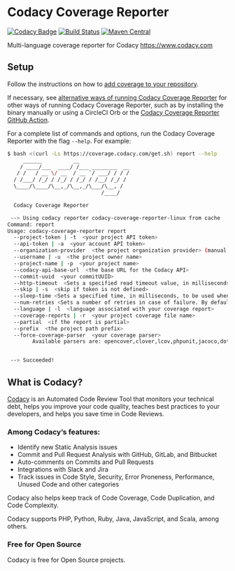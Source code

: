 # Codacy Coverage Reporter

[![Codacy Badge](https://app.codacy.com/project/badge/Grade/c56384a7b0044caea298480b9fde2522)](https://www.codacy.com/gh/codacy/codacy-coverage-reporter/dashboard?utm_source=github.com&amp;utm_medium=referral&amp;utm_content=codacy/codacy-coverage-reporter&amp;utm_campaign=Badge_Grade)
[![Build Status](https://circleci.com/gh/codacy/codacy-coverage-reporter.png?style=shield&circle-token=:circle-token)](https://circleci.com/gh/codacy/codacy-coverage-reporter)
[![Maven Central](https://maven-badges.herokuapp.com/maven-central/com.codacy/codacy-coverage-reporter/badge.svg)](https://maven-badges.herokuapp.com/maven-central/com.codacy/codacy-coverage-reporter)

Multi-language coverage reporter for Codacy https://www.codacy.com

## Setup

Follow the instructions on how to [add coverage to your repository](https://docs.codacy.com/coverage-reporter/adding-coverage-to-your-repository/).

If necessary, see [alternative ways of running Codacy Coverage Reporter](https://docs.codacy.com/coverage-reporter/alternative-ways-of-running-coverage-reporter/) for other ways of running Codacy Coverage Reporter, such as by installing the binary manually or using a CircleCI Orb or the [Codacy Coverage Reporter GitHub Action](https://github.com/codacy/codacy-coverage-reporter-action).

For a complete list of commands and options, run the Codacy Coverage Reporter with the flag `--help`. For example:

```bash
$ bash <(curl -Ls https://coverage.codacy.com/get.sh) report --help
     ______          __
    / ____/___  ____/ /___ ________  __
   / /   / __ \/ __  / __ `/ ___/ / / /
  / /___/ /_/ / /_/ / /_/ / /__/ /_/ /
  \____/\____/\__,_/\__,_/\___/\__, /
                              /____/

  Codacy Coverage Reporter

 --> Using codacy reporter codacy-coverage-reporter-linux from cache
Command: report
Usage: codacy-coverage-reporter report 
  --project-token | -t  <your project API token>
  --api-token | -a  <your account API token>
  --organization-provider  <the project organization provider> (manual, gh, bb, ghe, bbe, gl, gle)
  --username | -u  <the project owner name>
  --project-name | -p  <your project name>
  --codacy-api-base-url  <the base URL for the Codacy API>
  --commit-uuid  <your commitUUID>
  --http-timeout  <Sets a specified read timeout value, in milliseconds, to be used when interacting with Codacy API. By default, the value is 10 seconds>
  --skip | -s  <skip if token is not defined>
  --sleep-time <Sets a specified time, in milliseconds, to be used when waiting between retries. By default, the value is 10 seconds>
  --num-retries <Sets a number of retries in case of failure. By default, the value is 3 times>
  --language | -l  <language associated with your coverage report>
  --coverage-reports | -r  <your project coverage file name>
  --partial  <if the report is partial>
  --prefix  <the project path prefix>
  --force-coverage-parser  <your coverage parser>
        Available parsers are: opencover,clover,lcov,phpunit,jacoco,dotcover,cobertura,go


 --> Succeeded!
```

## What is Codacy?

[Codacy](https://www.codacy.com/) is an Automated Code Review Tool that monitors your technical debt, helps you improve your code quality, teaches best practices to your developers, and helps you save time in Code Reviews.

### Among Codacy’s features:

- Identify new Static Analysis issues
- Commit and Pull Request Analysis with GitHub, GitLab, and Bitbucket
- Auto-comments on Commits and Pull Requests
- Integrations with Slack and Jira
- Track issues in Code Style, Security, Error Proneness, Performance, Unused Code and other categories

Codacy also helps keep track of Code Coverage, Code Duplication, and Code Complexity.

Codacy supports PHP, Python, Ruby, Java, JavaScript, and Scala, among others.

### Free for Open Source

Codacy is free for Open Source projects.
